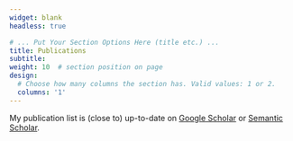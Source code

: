 ```yaml
---
widget: blank
headless: true

# ... Put Your Section Options Here (title etc.) ...
title: Publications
subtitle:
weight: 10  # section position on page
design:
  # Choose how many columns the section has. Valid values: 1 or 2.
  columns: '1'
---
```


My publication list is (close to) up-to-date on [Google Scholar](https://scholar.google.com/citations?user=-xStCAIAAAAJ) or [Semantic Scholar](https://www.semanticscholar.org/author/Mathieu-Besan%C3%A7on/147418034?sort=pub-date&page=2).
